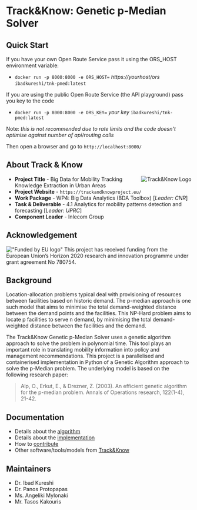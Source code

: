 # Track&Know: Genetic p-Median Solver

## Quick Start

If you have your own Open Route Service pass it using the ORS_HOST environment variable:

* `docker run -p 8000:8000 -e ORS_HOST=` *https://yourhost/ors*  `ibadkureshi/tnk-pmed:latest`

If you are using the public Open Route Service (the API playground) pass you key to the code

* `docker run -p 8000:8000 -e ORS_KEY=` *your key*  `ibadkureshi/tnk-pmed:latest`

Note: *this is not recommended due to rate limits and the code doesn't optimise against number of api/routing calls*

Then open a browser and go to `http://localhost:8000/`

## About Track & Know

<img src="https://github.com/ibadkureshi/tnk-locationallocation/blob/master/docs/images/proj-logo.png?raw=true" align="right" alt="Track&Know Logo" >

* **Project Title** - Big Data for Mobility Tracking Knowledge Extraction in Urban Areas
* **Project Website** - `https://trackandknowproject.eu/`
* **Work Package** - WP4: Big Data Analytics (BDA Toolbox) [*Leader: CNR*]
* **Task & Deliverable** - 4.1 Analytics for mobility patterns detection and forecasting [*Leader: UPRC*]
* **Component Leader** - Inlecom Group

## Acknowledgement

!["Funded by EU logo"](https://github.com/ibadkureshi/tnk-locationallocation/raw/master/docs/images/EU-H2020.jpg "Funded by EU H2020") This project has received funding from the European Union’s Horizon 2020 research and innovation programme under grant agreement No 780754.

## Background

Location-allocation problems typical deal with provisioning of resources between facilities based on historic demand. The p-median approach is one such model that aims to minimise the total demand-weighted distance between the demand points and the facilities. This NP-Hard problem aims to locate p facilities to serve n demand, by minimising the total demand-weighted distance between the facilities and the demand.

The Track&Know Genetic p-Median Solver uses a genetic algorithm approach to solve the problem in polynomial time. This tool plays an important role in translating mobility information into policy and management recommendations. This project is a parallelised and containerised implementation in Python of a Genetic Algorithm approach to solve the p-Median problem. The underlying model is based on the following research paper:

> Alp, O., Erkut, E., & Drezner, Z. (2003). An efficient genetic algorithm for the p-median problem. Annals of Operations research, 122(1-4), 21-42.

## Documentation

* Details about the [algorithm](./docs/algorithm.md)
* Details about the [implementation](./docs/imple.md)
* How to [contribute](./CONTRIB)
* Other software/tools/models from [Track&Know](https://trackandknowproject.eu)

## Maintainers

* Dr. Ibad Kureshi
* Dr. Panos Protopapas
* Ms. Angeliki Mylonaki
* Mr. Tasos Kakouris